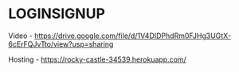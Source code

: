 # LOGINSIGNUP

Video - https://drive.google.com/file/d/1V4DIDPhdRm0FJHg3UGtX-6cErFQJvTto/view?usp=sharing

Hosting - https://rocky-castle-34539.herokuapp.com/
